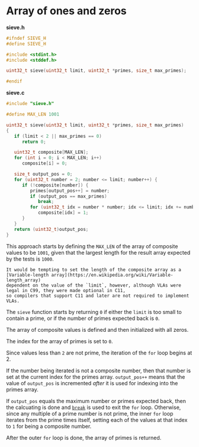 # Array of ones and zeros

**sieve.h**

```c
#ifndef SIEVE_H
#define SIEVE_H

#include <stdint.h>
#include <stddef.h>

uint32_t sieve(uint32_t limit, uint32_t *primes, size_t max_primes);

#endif
```

**sieve.c**

```c
#include "sieve.h"

#define MAX_LEN 1001

uint32_t sieve(uint32_t limit, uint32_t *primes, size_t max_primes)
{
   if (limit < 2 || max_primes == 0)
      return 0;

   uint32_t composite[MAX_LEN];
   for (int i = 0; i < MAX_LEN; i++)
      composite[i] = 0;

   size_t output_pos = 0;
   for (uint32_t number = 2; number <= limit; number++) {
      if (!composite[number]) {
         primes[output_pos++] = number;
         if (output_pos == max_primes)
            break;
         for (uint32_t idx = number * number; idx <= limit; idx += number)
            composite[idx] = 1;
      }
   }
   return (uint32_t)output_pos;
}
```

This approach starts by defining the `MAX_LEN` of the array of composite values to be `1001`,
given that the largest length for the result array expected by the tests is `1000`.

```exercism/warning
It would be tempting to set the length of the composite array as a [Variable-length array](https://en.wikipedia.org/wiki/Variable-length_array)
dependent on the value of the `limit`, however, although VLAs were legal in C99, they were made optional in C11,
so compilers that support C11 and later are not required to implement VLAs.
```

The `sieve` function starts by returning `0` if either the `limit` is too small to contain a prime,
or if the number of primes expected back is `0`.

The array of composite values is defined and then initialized with all zeros.

The index for the array of primes is set to `0`.

Since values less than `2` are not prime, the iteration of the `for` loop begins at 2.

If the number being iterated is not a composite number, then that number is set at the current index for the primes array.
`output_pos++` means that the value of `output_pos` is incremented _after_ it is used for indexing into the primes array.

If `output_pos` equals the maximum number or primes expected back, then the calcuating is done and [`break`][break] is used
to exit the `for` loop.
Otherwise, since any multiple of a prime number is not prime, the inner `for` loop iterates from the prime times itself,
setting each of the values at that index to `1` for being a composite number.

After the outer `for` loop is done, the array of primes is returned.

[VLA]: https://en.wikipedia.org/wiki/Variable-length_array
[break]: https://www.geeksforgeeks.org/c-break-statement/
